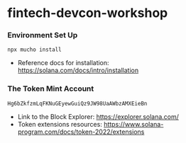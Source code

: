 # fintech-devcon-workshop

### Environment Set Up

```shell
npx mucho install
```

- Reference docs for installation: https://solana.com/docs/intro/installation

### The Token Mint Account

```shell
Hg6bZkfzmLqFKNuGEyewGuiQz9JW98UaAWbzAMXEieBn
```

- Link to the Block Explorer: https://explorer.solana.com/
- Token extensions resources: https://www.solana-program.com/docs/token-2022/extensions
